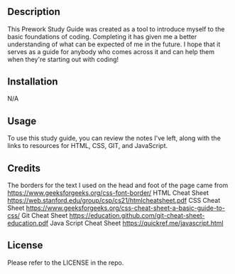 # <Prework Study Guide Webpage>

## Description

This Prework Study Guide was created as a tool to introduce myself to the basic foundations of coding. Completing it has given me a better understanding of what can be expected of me in the future. I hope that it serves as a guide for anybody who comes across it and can help them when they're starting out with coding!


## Installation

N/A

## Usage

To use this study guide, you can review the notes I've left, along with the links to resources for HTML, CSS, GIT, and JavaScript. 

## Credits

The borders for the text I used on the head and foot of the page came from https://www.geeksforgeeks.org/css-font-border/
HTML Cheat Sheet https://web.stanford.edu/group/csp/cs21/htmlcheatsheet.pdf
CSS Cheat Sheet https://www.geeksforgeeks.org/css-cheat-sheet-a-basic-guide-to-css/
Git Cheat Sheet https://education.github.com/git-cheat-sheet-education.pdf
Java Script Cheat Sheet https://quickref.me/javascript.html

## License

Please refer to the LICENSE in the repo.



